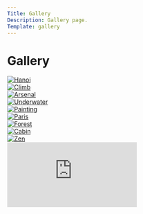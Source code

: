 ```yaml
---
Title: Gallery
Description: Gallery page.
Template: gallery
---
```


<div class="all-pictures">


<div class="pic-box pic-title" markdown="1">

# Gallery
</div>



<div class="pic-box pic-one" markdown="1">
<a href="%base_url%/image/photo-hanoi.png" target="_blank" aria-label="View image in original size.">
    <picture class="pic-one">
        <source media="(max-width: 375px)" srcset="%base_url%/image/photo-hanoi.png?save-as=jpg&q=80&w=374">
        <img src="%base_url%/image/photo-hanoi.png?save-as=jpg&area=20,0,10,0&q=60&w=600&h=600" alt="Hanoi">
    </picture>
</a>
</div>


<div class="pic-box pic-two" markdown="1" width="150px"> 
<a href="%base_url%/image/photo-climb.png" target="_blank" aria-label="View image in original size.">
    <picture class="pic-two">
        <source media="(max-width: 375px)" srcset="%base_url%/image/photo-climb.png?save-as=jpg&q=80&w=374">
        <img src="%base_url%/image/photo-climb.png?save-as=jpg&area=20,0,10,0&q=60&w=600&h=600" alt="Climb">
    </picture>
</a>
</div>


<div class="pic-box pic-three" markdown="1">
<a href="%base_url%/image/photo-arsenal.png" target="_blank" aria-label="View image in original size.">
    <picture class="pic-two">
        <source media="(max-width: 375px)" srcset="%base_url%/image/photo-arsenal.png?save-as=jpg&q=80&w=374">
        <img src="%base_url%/image/photo-arsenal.png?save-as=jpg&area=20,0,10,0&q=60&w=600&h=600" alt="Arsenal">
    </picture>
</a>
</div>


<div class="pic-box pic-four" markdown="1"> 
<a href="%base_url%/image/photo-underwater.png" target="_blank" aria-label="View image in original size.">
    <picture class="pic-two">
        <source media="(max-width: 375px)" srcset="%base_url%/image/photo-underwater.png?save-as=jpg&q=80&w=374">
        <img src="%base_url%/image/photo-underwater.png?save-as=jpg&area=20,0,10,0&q=60&w=600&h=600" alt="Underwater">
    </picture>
</a>
</div>


<div class="pic-box pic-five" markdown="1">
<a href="%base_url%/image/photo-painting.png" target="_blank" aria-label="View image in original size.">
    <picture class="pic-two">
        <source media="(max-width: 375px)" srcset="%base_url%/image/photo-painting.png?save-as=jpg&q=80&w=374">
        <img src="%base_url%/image/photo-painting.png?save-as=jpg&area=20,0,10,0&q=60&w=600&h=600" alt="Painting">
    </picture>
</a>
<br>
</div>



<div class="pic-box pic-six" markdown="1"> 
<a href="%base_url%/image/photo-paris.png" target="_blank" aria-label="View image in original size.">
    <picture class="pic-two">
        <source media="(max-width: 375px)" srcset="%base_url%/image/photo-paris.png?save-as=jpg&q=80&w=374">
        <img src="%base_url%/image/photo-paris.png?save-as=jpg&area=20,0,10,0&q=60&w=600&h=600" alt="Paris">
    </picture>
</a>
</div>


<div class="pic-box pic-seven" markdown="1">
<a href="%base_url%/image/photo-forest.png" target="_blank" aria-label="View image in original size.">
    <picture class="pic-two">
        <source media="(max-width: 375px)" srcset="%base_url%/image/photo-forest.png?save-as=jpg&q=80&w=374">
        <img src="%base_url%/image/photo-forest.png?save-as=jpg&area=20,0,10,0&q=60&w=600&h=600" alt="Forest">
    </picture>
</a>
</div>


<div class="pic-box pic-eight" markdown="1">
<a href="%base_url%/image/photo-cabin.png" target="_blank" aria-label="View image in original size.">
    <picture class="pic-two">
        <source media="(max-width: 375px)" srcset="%base_url%/image/photo-cabin.png?save-as=jpg&q=80&w=374">
        <img src="%base_url%/image/photo-cabin.png?save-as=jpg&area=20,0,10,0&q=60&w=600&h=600" alt="Cabin">
    </picture>
</a>
</div>


<div class="pic-box pic-nine" markdown="1">
<a href="%base_url%/image/photo-zen.png" target="_blank" aria-label="View image in original size.">
    <picture class="pic-two">
        <source media="(max-width: 375px)" srcset="%base_url%/image/photo-zen.png?save-as=jpg&q=80&w=374">
        <img src="%base_url%/image/photo-zen.png?save-as=jpg&area=20,0,10,0&q=60&w=600&h=600" alt="Zen">
    </picture>
</a>
</div>

</div>

<div class="embed-container">
<iframe class="iframe" src="https://www.youtube.com/embed/2N_2TOUOdEc" title="YouTube video player" frameborder="0" allow="accelerometer; autoplay; clipboard-write; encrypted-media; gyroscope; picture-in-picture; web-share" allowfullscreen>
</iframe>
</div>
